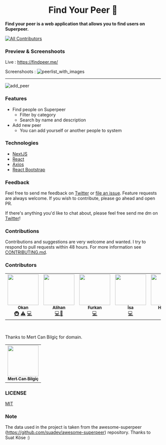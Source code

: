 <h1 align="center">Find Your Peer 👋</h1>

<b> Find your peer is a web application that allows you to find users on Superpeer. <br>
</b>
<!-- ALL-CONTRIBUTORS-BADGE:START - Do not remove or modify this section -->
[![All Contributors](https://img.shields.io/badge/all_contributors-9-orange.svg?style=flat-square)](#contributors-)
<!-- ALL-CONTRIBUTORS-BADGE:END -->

### Preview & Screenshoots

Live : https://findpeer.me/

Screenshoots :
![peerlist_with_images](https://user-images.githubusercontent.com/57585087/131213444-1834ebb3-30b1-46aa-b08e-02d4e92b85e7.png)

<hr>

![add_peer](https://user-images.githubusercontent.com/57585087/131213441-d2c358ad-4e91-4932-84ea-60cb4dbf5b4f.png)

### Features

- Find people on Superpeer
  - Filter by category
  - Search by name and description
- Add new peer
  - You can add yourself or another people to system

### Technologies

- [NextJS](https://nextjs.org/)
- [React](https://en.reactjs.org/)
- [Axios](https://github.com/axios/axios)
- [React Bootstrap](https://react-bootstrap.github.io/)

### Feedback

Feel free to send me feedback on [Twitter](https://twitter.com/okandavutcom) or [file an issue](https://github.com/okandavut/find-superpeer/issues/new). Feature requests are always welcome. If you wish to contribute, please go ahead and open PR.

If there's anything you'd like to chat about, please feel free send me dm on [Twitter](https://twitter.com/okandavutcom)!

### Contributions
Contributions and suggestions are very welcome and wanted. I try to respond to pull requests within 48 hours. For more information see [CONTRIBUTING.md](https://github.com/okandavut/FindSuperpeer/blob/master/CONTRIBUTING.md).

### Contributors

<!-- markdownlint-enable -->
<!-- prettier-ignore-end -->
<!-- ALL-CONTRIBUTORS-LIST:END -->

<!-- ALL-CONTRIBUTORS-LIST:START - Do not remove or modify this section -->
<!-- prettier-ignore-start -->
<!-- markdownlint-disable -->
<table>
  <tr>
    <td align="center"><a href="https://medium.com/@okandavut" target="_blank"><img src="https://avatars3.githubusercontent.com/u/10600157?v=4" width="100px;" alt=""/><br /><sub><b>Okan</b></sub></a><br /><a href="#infra-okandavut" title="Infrastructure (Hosting, Build-Tools, etc)">🚇</a> <a href="https://github.com/okandavut/find-superpeer/commits?author=okandavut" title="Tests">⚠️</a> <a href="https://github.com/okandavut/find-superpeer/commits?author=okandavut" title="Code">💻</a></td>
      <td align="center"><a href="http://alihanyilmaz.com/"><img src="https://avatars2.githubusercontent.com/u/52474117?s=460&u=c0e1715c615822266b26bfea146232a4fd74dbe5&v=4" width="100px;" alt=""/><br /><sub><b>Alihan</b></sub></a><br /><a href="https://github.com/okandavut/find-superpeer/commits?author=alihan" title="Code">💻</a><a href="https://github.com/okandavut/find-superpeer/commits?author=alihan" title="Design">🎨</a></td>
      <td align="center"><a href="http://furkan.work/"><img src="https://avatars0.githubusercontent.com/u/23284813?s=460&u=6b583d663061824cd2f75543e2b47f8b8aaa9185&v=4" width="100px;" alt=""/><br /><sub><b>Furkan</b></sub></a><br /><a href="https://github.com/okandavut/find-superpeer/commits?author=frkntplglu" title="Code">💻</a></td>
   <td align="center"><a href="https://isagul.now.sh//" target="_blank"><img src="https://avatars2.githubusercontent.com/u/16213088?s=460&u=d2cbbe382059e8b5cd6b163bafa9fa1401d3fb59&v=4" width="100px;" alt=""/><br /><sub><b>İsa</b></sub></a><br /><a href="https://github.com/okandavut/find-superpeer/commits?author=isagul" title="Code">💻</a></td>
      <td align="center"><a href="https://www.linkedin.com/in/huseyingoztok" target="_blank"><img src="https://avatars1.githubusercontent.com/u/43777036?s=460&v=4" width="100px;" alt=""/><br /><sub><b>Huseyin</b></sub></a><br /><a href="https://github.com/okandavut/find-superpeer/commits?author=huseyingoztok" title="Code">💻</a></td>
   <td align="center"><a href="https://github.com/eserdinyo" target="_blank"><img src="https://avatars1.githubusercontent.com/u/26261087?s=460&u=cb3889d45bf1b1941b28bf16453596d26daa0445&v=4" width="100px;" alt=""/><br /><sub><b>Muhammet</b></sub></a><br /><a href="https://github.com/okandavut/find-superpeer/commits?author=eserdinyo" title="Code">💻</a></td>
    <td align="center"><a href="https://github.com/atamyratabdy" target="_blank"><img src="https://avatars3.githubusercontent.com/u/52823598?s=460&u=1a9644cff32a7430cc95132de840fc1b003257a8&v=4" width="100px;" alt=""/><br /><sub><b>Atamyrat</b></sub></a><br /><a href="https://github.com/okandavut/find-superpeer/commits?author=atamyratabdy" title="Code">💻</a></td>
    <td align="center"><a href="https://github.com/bcinarli" target="_blank"><img src="https://avatars3.githubusercontent.com/u/150777?s=460&u=0d8cfe329001ee1524186947964ad574abdfb3db&v=4" width="100px;" alt=""/><br /><sub><b>Bilal</b></sub></a><br /><a href="https://github.com/okandavut/find-superpeer/commits?author=bcinarli" title="Code">💻</a></td>
  </tr>
</table>
<br/>
</table>

<!-- markdownlint-enable -->
<!-- prettier-ignore-end -->

<!-- ALL-CONTRIBUTORS-LIST:END -->

Thanks to Mert Can Bilgiç for domain.
<br/>
<table>
  <tr>
  <td align="center"><a href="https://github.com/mertcb" target="_blank"><img src="https://avatars.githubusercontent.com/u/36340604?s=460&u=b3e9b692c28eb8ff7ca801f1f391227ee6bac787&v=4" width="100px;" alt=""/><br /><sub><b>Mert Can Bilgiç
</b></sub></td>
</tr>
</table>

### LICENSE

[MIT](LICENSE)

### Note

The data used in the project is taken from the awesome-superpeer (https://github.com/suadev/awesome-superpeer) repository. Thanks to Suat Köse :)
